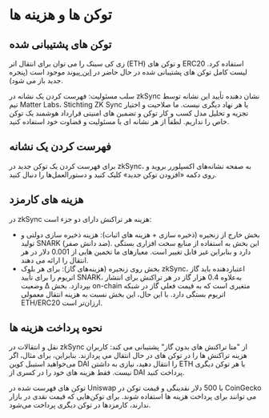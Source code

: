 # توکن ها و هزینه ها

## توکن های پشتیبانی شده

زی کی سینک را می توان برای انتقال اتر (ETH) و توکن های ERC20 استفاده کرد. لیست کامل توکن های پشتیبانی شده در حال حاضر در [این ](https://zkscan.io/explorer/tokens)پیوند موجود است (پنجره جدید باز می شود).                                                             &#x20;

سلب مسئولیت: فهرست کردن یک نشانه در zkSync نشان دهنده تأیید این نشانه توسط تیم Matter Labs، Stichting ZK Sync یا هر نهاد دیگری نیست. ما صلاحیت و اختیار تجزیه و تحلیل مدل کسب و کار توکن و تضمین های امنیتی قرارداد هوشمند یک توکن خاص را نداریم. لطفاً از هر نشانه ای با مسئولیت و قضاوت خود استفاده کنید.&#x20;

## فهرست کردن یک نشانه

برای فهرست کردن یک توکن جدید در zkSync، به صفحه نشانه‌های اکسپلورر بروید و روی دکمه «افزودن توکن جدید» کلیک کنید و دستورالعمل‌ها را دنبال کنید.                                                                                                          &#x20;

## هزینه های کارمزد

در zkSync هزینه هر تراکنش دارای دو جزء است:                                                                                                &#x20;

* بخش خارج از زنجیره (ذخیره سازی + هزینه های اثبات): هزینه ذخیره سازی دولتی و تولید SNARK (ضد دانش صفر). این بخش به استفاده از منابع سخت افزاری بستگی دارد و بنابراین غیر قابل تغییر است. معیارهای ما تخمین هایی از 0.001 دلار در هر انتقال را ارائه می دهند.                                                                                       &#x20;
* بخش روی زنجیره (هزینه‌های گاز): برای هر بلوک zkSync، اعتباردهنده باید گاز اتریوم را برای تأیید SNARK، به‌علاوه 0.4 هزار گاز در هر تراکنش برای انتشار وضعیت Δ بپردازد. بخش on-chain متغیری است که به قیمت فعلی گاز در شبکه اتریوم بستگی دارد. با این حال، این بخش نسبت به هزینه انتقال معمولی ETH/ERC20 ارزان‌تر است.                                                                                                                                      &#x20;

## نحوه پرداخت هزینه ها

نقل و انتقالات در zkSync از "متا تراکنش های بدون گاز" پشتیبانی می کند: کاربران هزینه تراکنش ها را در توکن های در حال انتقال می پردازند. بنابراین، برای مثال، اگر می‌خواهید استیبل کوین DAI را انتقال دهید، نیازی به داشتن ETH یا هر توکن دیگری نیست. فقط هزینه های خود را در کسری از DAI پرداخت کنید.                                                          &#x20;

توکن های فهرست شده در Uniswap با 500 دلار نقدینگی و قیمت توکن در CoinGecko می توانند برای پرداخت هزینه ها استفاده شوند. برای توکن‌هایی که قیمت نقدی در بازار ندارند، کارمزدها در توکن دیگری پرداخت می‌شود.&#x20;
